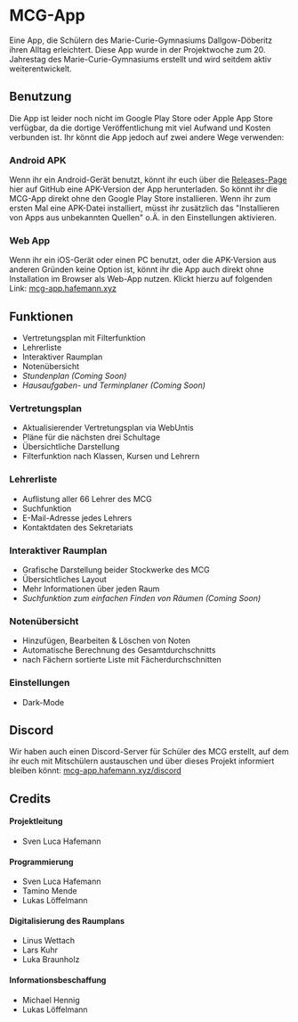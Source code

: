 # MCG-App
Eine App, die Schülern des Marie-Curie-Gymnasiums Dallgow-Döberitz ihren Alltag erleichtert.
Diese App wurde in der Projektwoche zum 20. Jahrestag des Marie-Curie-Gymnasiums erstellt und wird seitdem aktiv weiterentwickelt.

## Benutzung
Die App ist leider noch nicht im Google Play Store oder Apple App Store verfügbar, da die dortige Veröffentlichung mit viel Aufwand und Kosten verbunden ist. Ihr könnt die App jedoch auf zwei andere Wege verwenden:

### Android APK
Wenn ihr ein Android-Gerät benutzt, könnt ihr euch über die [Releases-Page](https://github.com/MCG-Dallgow/MCG-App/releases) hier auf GitHub eine APK-Version der App herunterladen. So könnt ihr die MCG-App direkt ohne den Google Play Store installieren. Wenn ihr zum ersten Mal eine APK-Datei installiert, müsst ihr zusätzlich das "Installieren von Apps aus unbekannten Quellen" o.Ä. in den Einstellungen aktivieren.

### Web App
Wenn ihr ein iOS-Gerät oder einen PC benutzt, oder die APK-Version aus anderen Gründen keine Option ist, könnt ihr die App auch direkt ohne Installation im Browser als Web-App nutzen. Klickt hierzu auf folgenden Link: [mcg-app.hafemann.xyz](https://mcg-app.hafemann.xyz/)

## Funktionen
- Vertretungsplan mit Filterfunktion
- Lehrerliste
- Interaktiver Raumplan
- Notenübersicht
- *Stundenplan (Coming Soon)*
- *Hausaufgaben- und Terminplaner (Coming Soon)*

### Vertretungsplan
- Aktualisierender Vertretungsplan via WebUntis
- Pläne für die nächsten drei Schultage
- Übersichtliche Darstellung
- Filterfunktion nach Klassen, Kursen und Lehrern

### Lehrerliste
- Auflistung aller 66 Lehrer des MCG
- Suchfunktion
- E-Mail-Adresse jedes Lehrers
- Kontaktdaten des Sekretariats

### Interaktiver Raumplan
- Grafische Darstellung beider Stockwerke des MCG
- Übersichtliches Layout
- Mehr Informationen über jeden Raum
- *Suchfunktion zum einfachen Finden von Räumen (Coming Soon)*

### Notenübersicht
- Hinzufügen, Bearbeiten & Löschen von Noten
- Automatische Berechnung des Gesamtdurchschnitts
- nach Fächern sortierte Liste mit Fächerdurchschnitten

### Einstellungen
- Dark-Mode

## Discord
Wir haben auch einen Discord-Server für Schüler des MCG erstellt, auf dem ihr euch mit Mitschülern austauschen und über dieses Projekt informiert bleiben könnt: [mcg-app.hafemann.xyz/discord](https://mcg-app.hafemann.xyz/discord)

## Credits

#### Projektleitung
- Sven Luca Hafemann

#### Programmierung
- Sven Luca Hafemann
- Tamino Mende
- Lukas Löffelmann

#### Digitalisierung des Raumplans
- Linus Wettach
- Lars Kuhr
- Luka Braunholz

#### Informationsbeschaffung
- Michael Hennig
- Lukas Löffelmann
